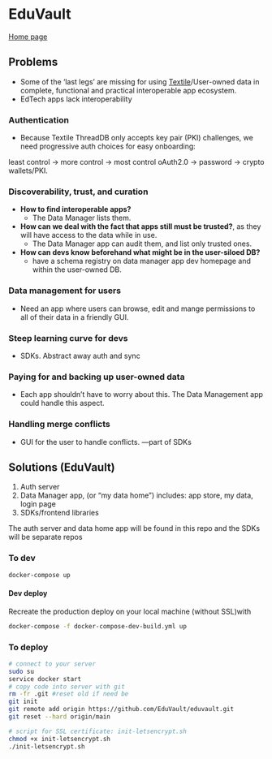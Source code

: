 # EduVault

[Home page](eduvault.org)

## Problems

- Some of the ‘last legs’ are missing for using [Textile](textile.io)/User-owned data in complete, functional and practical interoperable app ecosystem.
- EdTech apps lack interoperability

### Authentication

- Because Textile ThreadDB only accepts key pair (PKI) challenges, we need progressive auth choices for easy onboarding:

least control -> more control -> most control
oAuth2.0 -> password -> crypto wallets/PKI.

### Discoverability, trust, and curation

- **How to find interoperable apps?**
  - The Data Manager lists them.
- **How can we deal with the fact that apps still must be trusted?**, as they will have access to the data while in use.
  - The Data Manager app can audit them, and list only trusted ones.
- **How can devs know beforehand what might be in the user-siloed DB?**
  - have a schema registry on data manager app dev homepage and within the user-owned DB.

### Data management for users

- Need an app where users can browse, edit and mange permissions to all of their data in a friendly GUI.

### Steep learning curve for devs

- SDKs. Abstract away auth and sync

### Paying for and backing up user-owned data

- Each app shouldn’t have to worry about this. The Data Management app could handle this aspect.

### Handling merge conflicts

- GUI for the user to handle conflicts. —part of SDKs

## Solutions (EduVault)

1. Auth server
2. Data Manager app, (or “my data home”)
   includes: app store, my data, login page
3. SDKs/frontend libraries

The auth server and data home app will be found in this repo and the SDKs will be separate repos

### To dev

```bash
docker-compose up
```

#### Dev deploy

Recreate the production deploy on your local machine (without SSL)with

```bash
docker-compose -f docker-compose-dev-build.yml up
```

### To deploy

```bash
# connect to your server
sudo su
service docker start
# copy code into server with git
rm -fr .git #reset old if need be
git init
git remote add origin https://github.com/EduVault/eduvault.git
git reset --hard origin/main

# script for SSL certificate: init-letsencrypt.sh
chmod +x init-letsencrypt.sh
./init-letsencrypt.sh

```
